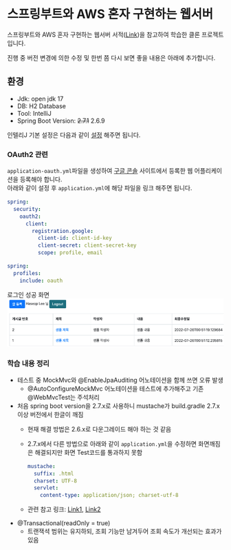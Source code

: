 # 스프링부트와 AWS 혼자 구현하는 웹서버

스프링부트와 AWS 혼자 구현하는 웹서버 서적([Link](http://www.yes24.com/Product/Goods/83849117))을 참고하여 학습한 클론 프로젝트입니다.

진행 중 버전 변경에 의한 수정 및 한번 쯤 다시 보면 좋을 내용은 아래에 추가합니다.

## 환경

- Jdk: open jdk 17
- DB: H2 Database
- Tool: IntelliJ
- Spring Boot Version: ~~2.7.1~~ 2.6.9

인텔리J 기본 설정은 다음과 같이 [설정](https://haservi.github.io/posts/spring/spring-intellij-start-setting/) 해주면 됩니다.

### OAuth2 관련

`application-oauth.yml`파일을 생성하여 [구글 콘솔](https://console.cloud.google.com/) 사이트에서 등록한 웹 어플리케이션을 등록해야 합니다.  
아래와 같이 설정 후 `application.yml`에 해당 파일을 링크 해주면 됩니다.

```yaml
spring:
  security:
    oauth2:
      client:
        registration.google:
          client-id: client-id-key
          client-secret: client-secret-key
          scope: profile, email
```

```yaml
spring:
  profiles:
    include: oauth
```

로그인 성공 화면  
![image](images/image01.png)

### 학습 내용 정리

- 테스트 중 MockMvc와 @EnableJpaAuditing 어노테이션을 함께 쓰면 오류 발생
  - @AutoConfigureMockMvc 어노테이션을 테스트에 추가해주고 기존 @WebMvcTest는 주석처리
- 처음 spring boot version을 2.7.x로 사용하니 mustache가 build.gradle 2.7.x이상 버전에서 한글이 깨짐
  - 현재 해결 방법은 2.6.x로 다운그레이드 해야 하는 것 같음
  - 2.7.x에서 다른 방법으로 아래와 같이 `application.yml`을 수정하면 화면깨짐은 해결되지만 화면 Test코드를 통과하지 못함

    ```yaml
    mustache:
      suffix: .html
      charset: UTF-8
      servlet:
        content-type: application/json; charset-utf-8
    ```

  - 관련 참고 링크: [Link1](https://www.inflearn.com/questions/545116), [Link2](https://velog.io/@jihye/mustache%EC%97%90%EC%84%9C-%ED%95%9C%EA%B8%80%EC%9D%B4-%EA%B9%A8%EC%A7%84%EB%8B%A4-%EB%9A%AB%EB%9A%8F) 
- @Transactional(readOnly = true)
  - 트랜잭셕 범위는 유지하되, 조회 기능만 남겨두어 조회 속도가 개선되는 효과가 있음
